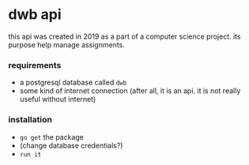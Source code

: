 # dwb api

this api was created in 2019 as a part of a computer science project.
its purpose help manage assignments.

### requirements
* a postgresql database called `dwb`
* some kind of internet connection (after all, it is an api. it is not really useful without internet)

### installation
* `go get` the package
* (change database credentials?)
* `run it`